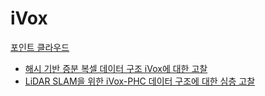 # iVox
[포인트 클라우드](../index.md)
- [해시 기반 증분 복셀 데이터 구조 iVox에 대한 고찰](iVox.md)
- [LiDAR SLAM을 위한 iVox-PHC 데이터 구조에 대한 심층 고찰](iVox-PHC.md)
